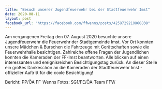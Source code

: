 ```yaml
---
title: "Besuch unserer Jugendfeuerwehr bei der Stadtfeuerwehr Imst"
date: 2020-08-11
layout: post
facebook_url: "https://facebook.com/ffwenns/posts/4258729210868838"
---
```


Am vergangenen Freitag den 07. August 2020 besuchte unsere Jugendfeuerwehr die Feuerwehr der Stadtgemeinde Imst. Vor Ort konnten unsere Mädchen & Burschen die Fahrzeuge mit Gerätschaften sowie die Feuerwehrhalle besichtigen. Zahlreiche offene Fragen der Jugendlichen konnten die Kameraden der FF-Imst beantworten. Alle blicken auf einen interessanten und ereignisreichen Besichtigungstag zurück. An dieser Stelle ein großes Dankeschön an die Kameraden der Stadtfeuerwehr Imst - offizieller Auftritt für die coole Besichtigung! 

Bericht: PP/ÖA FF-Wenns
Fotos: SG1/FE/ÖA-Team FFW